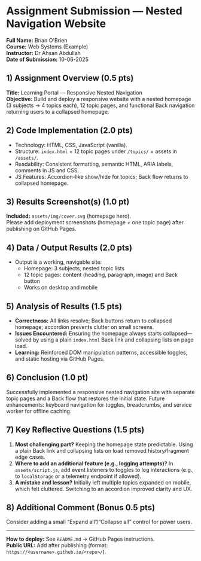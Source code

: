 # Assignment Submission — Nested Navigation Website

**Full Name:** Brian O'Brien  
**Course:** Web Systems (Example)  
**Instructor:** Dr Ahsan Abdullah  
**Date of Submission:** 10-06-2025

## 1) Assignment Overview (0.5 pts)
**Title:** Learning Portal — Responsive Nested Navigation  
**Objective:** Build and deploy a responsive website with a nested homepage (3 subjects → 4 topics each), 12 topic pages, and functional Back navigation returning users to a collapsed homepage.

## 2) Code Implementation (2.0 pts)
- Technology: HTML, CSS, JavaScript (vanilla).  
- Structure: `index.html` + 12 topic pages under `/topics/` + assets in `/assets/`.  
- Readability: Consistent formatting, semantic HTML, ARIA labels, comments in JS and CSS.  
- JS Features: Accordion-like show/hide for topics; Back flow returns to collapsed homepage.

## 3) Results Screenshot(s) (1.0 pt)
**Included:** `assets/img/cover.svg` (homepage hero).  
Please add deployment screenshots (homepage + one topic page) after publishing on GitHub Pages.

## 4) Data / Output Results (2.0 pts)
- Output is a working, navigable site:
  - Homepage: 3 subjects, nested topic lists
  - 12 topic pages: content (heading, paragraph, image) and Back button
  - Works on desktop and mobile

## 5) Analysis of Results (1.5 pts)
- **Correctness:** All links resolve; Back buttons return to collapsed homepage; accordion prevents clutter on small screens.  
- **Issues Encountered:** Ensuring the homepage always starts collapsed—solved by using a plain `index.html` Back link and collapsing lists on page load.  
- **Learning:** Reinforced DOM manipulation patterns, accessible toggles, and static hosting via GitHub Pages.

## 6) Conclusion (1.0 pt)
Successfully implemented a responsive nested navigation site with separate topic pages and a Back flow that restores the initial state. Future enhancements: keyboard navigation for toggles, breadcrumbs, and service worker for offline caching.

## 7) Key Reflective Questions (1.5 pts)
1. **Most challenging part?** Keeping the homepage state predictable. Using a plain Back link and collapsing lists on load removed history/fragment edge cases.  
2. **Where to add an additional feature (e.g., logging attempts)?** In `assets/script.js`, add event listeners to toggles to log interactions (e.g., to `localStorage` or a telemetry endpoint if allowed).  
3. **A mistake and lesson?** Initially left multiple topics expanded on mobile, which felt cluttered. Switching to an accordion improved clarity and UX.

## 8) Additional Comment (Bonus 0.5 pts)
Consider adding a small “Expand all”/“Collapse all” control for power users.

---

**How to deploy:** See `README.md` → GitHub Pages instructions.  
**Public URL:** Add after publishing (format: `https://<username>.github.io/<repo>/`).

